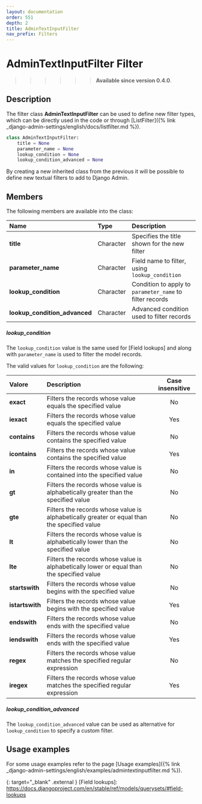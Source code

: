 ```yaml
---
layout: documentation
order: 551
depth: 2
title: AdminTextInputFilter
nav_prefix: Filters
---
```

# AdminTextInputFilter Filter

>>>>>> **Available since version 0.4.0**.

## Description

The filter class **AdminTextInputFilter** can be used to define new filter
types, which can be directly used in the code or through
[ListFilter]({% link _django-admin-settings/english/docs/listfilter.md %}).

```python
class AdminTextInputFilter:
    title = None
    parameter_name = None
    lookup_condition = None
    lookup_condition_advanced = None
```

By creating a new inherited class from the previous it will be possible to define new
textual filters to add to Django Admin.

## Members

The following members are available into the class:

| Name                          | Type      | Description                                              |
|:------------------------------|:----------|:---------------------------------------------------------|
| **title**                     | Character | Specifies the title shown for the new filter             |
| **parameter_name**            | Character | Field name to filter, using `lookup_condition`           |
| **lookup_condition**          | Character | Condition to apply to `parameter_name` to filter records |
| **lookup_condition_advanced** | Character | Advanced condition used to filter records                |

##### lookup_condition

The `lookup_condition` value is the same used for [Field lookups] and along with
`parameter_name` is used to filter the model records.

The valid values for `lookup_condition` are the following:

| Valore          | Description                                                                                 | Case insensitive |
|:----------------|:--------------------------------------------------------------------------------------------|:----------------:|
| **exact**       | Filters the records whose value equals the specified value                                  |        No        | 
| **iexact**      | Filters the records whose value equals the specified value                                  |       Yes        |
| **contains**    | Filters the records whose value contains the specified value                                |        No        |
| **icontains**   | Filters the records whose value contains the specified value                                |       Yes        |
| **in**          | Filters the records whose value is contained into the specified value                       |        No        |
| **gt**          | Filters the records whose value is alphabetically greater than the specified value          |        No        |
| **gte**         | Filters the records whose value is alphabetically greater or equal than the specified value |        No        |
| **lt**          | Filters the records whose value is alphabetically lower than the specified value            |        No        |
| **lte**         | Filters the records whose value is alphabetically lower or equal than the specified value   |        No        |
| **startswith**  | Filters the records whose value begins with the specified value                             |        No        |
| **istartswith** | Filters the records whose value begins with the specified value                             |       Yes        |
| **endswith**    | Filters the records whose value ends with the specified value                               |        No        |
| **iendswith**   | Filters the records whose value ends with the specified value                               |       Yes        |
| **regex**       | Filters the records whose value matches the specified regular expression                    |        No        |
| **iregex**      | Filters the records whose value matches the specified regular expression                    |       Yes        |

##### lookup_condition_advanced

The `lookup_condition_advanced` value can be used as alternative for `lookup_condition` to specify
a custom filter.

## Usage examples

For some usage examples refer to the page [Usage examples]({% link _django-admin-settings/english/examples/admintextinputfilter.md %}).

{: target="_blank" .external }
[Field lookups]: https://docs.djangoproject.com/en/stable/ref/models/querysets/#field-lookups
